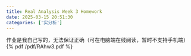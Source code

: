 ```yaml
---
title: Real Analysis Week 3 Homework
date: 2025-03-15 20:51:30
categories: ['实分析']
---
```

作业是我自己写的，无法保证正确（可在电脑端在线阅读，暂时不支持手机端）
{% pdf /pdf/RAhw3.pdf %}